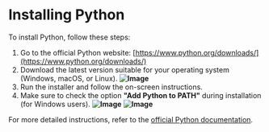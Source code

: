 # Installing Python

To install Python, follow these steps:

1. Go to the official Python website: [https://www.python.org/downloads/](https://www.python.org/downloads/)
2. Download the latest version suitable for your operating system (Windows, macOS, or Linux).
     **![Image](https://github.com/user-attachments/assets/1ce93939-5bf7-42d7-a666-80a1025c38fe)**
3. Run the installer and follow the on-screen instructions.
4. Make sure to check the option **"Add Python to PATH"** during installation (for Windows users).
   **![Image](https://github.com/user-attachments/assets/0381993c-1b80-4e65-89ef-6ee62b6aa14c)**
   **![Image](https://github.com/user-attachments/assets/85b6b345-f382-44a0-984f-3ca80434624d)**

For more detailed instructions, refer to the [official Python documentation](https://docs.python.org/3/using/index.html).